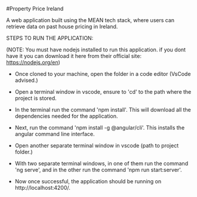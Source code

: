 #Property Price Ireland

A web application built using the MEAN tech stack, where users can retrieve data on past house pricing in Ireland. 

STEPS TO RUN THE APPLICATION:

(NOTE: You must have nodejs installed to run this application. if you dont have it you can download it here from their official site: https://nodejs.org/en)

- Once cloned to your machine, open the folder in a code editor (VsCode advised.)

- Open a terminal window in vscode, ensure to 'cd' to the path where the project is stored.

- In the terminal run the command 'npm install'. This will download all the dependencies needed for the application. 

- Next, run the command 'npm install -g @angular/cli'. This installs the angular command line interface. 

- Open another separate terminal window in vscode (path to project folder.)

- With two separate terminal windows, in one of them run the command 'ng serve', and in the other run the command 'npm run start:server'.

- Now  once successful, the application should be running on  http://localhost:4200/.


